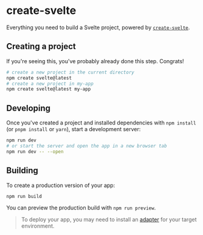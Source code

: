 # create-svelte
Everything you need to build a Svelte project, powered by [`create-svelte`](https://github.com/sveltejs/kit/tree/master/packages/create-svelte).
## Creating a project
If you're seeing this, you've probably already done this step. Congrats!
```bash
# create a new project in the current directory
npm create svelte@latest
# create a new project in my-app
npm create svelte@latest my-app
```
## Developing
Once you've created a project and installed dependencies with `npm install` (or `pnpm install` or `yarn`), start a development server:
```bash
npm run dev
# or start the server and open the app in a new browser tab
npm run dev -- --open
```
## Building
To create a production version of your app:
```bash
npm run build
```
You can preview the production build with `npm run preview`.
> To deploy your app, you may need to install an [adapter](https://kit.svelte.dev/docs/adapters) for your target environment.
